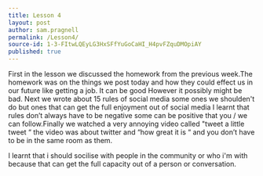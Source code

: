 ```yaml
---
title: Lesson 4
layout: post
author: sam.pragnell
permalink: /Lesson4/
source-id: 1-3-FItwLQEyLG3HxSFfYuGoCaHI_H4pvFZquDMOpiAY
published: true
---
```

First in the lesson we discussed the homework from the previous week.The homework was on the things we post today and how they could effect us in our future like getting a job. It can be good However it possibly might be bad. Next we wrote about 15 rules of social media some ones we shoulden't do but ones that can get the full enjoyment out of social media I learnt that rules don’t always have to be negative some can be positive that you / we can follow.Finally we watched a very annoying video called "tweet a little tweet “ the video was about twitter and “how great it is “ and you don’t have to be in the same room as them.

I learnt that i should socilise with people in the community or who i'm with because that can get the full capacity out of a person or conversation. 

